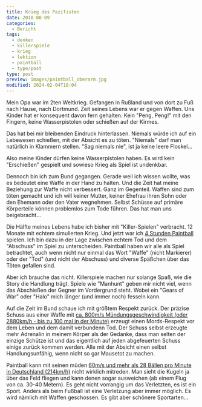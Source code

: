 ```yaml
---
title: Krieg des Pazifisten
date: 2010-08-09
categories:
  - Bericht
tags:
  - denken
  - killerspiele
  - krieg
  - lektion
  - paintball
  - type/post
type: post
preview: images/paintball_oberarm.jpg
modified: 2024-02-04T18:04
---
```


Mein Opa war im 2ten Weltkrieg. Gefangen in Rußland und von dort zu Fuß nach Hause, nach Dortmund. Zeit seines Lebens war er gegen Waffen. Uns Kinder hat er konsequent davon fern gehalten. Kein "Peng, Peng!" mit den Fingern, keine Wasserpistolen oder schießen auf der Kirmes.

Das hat bei mir bleibenden Eindruck hinterlassen. Niemals würde ich auf ein Lebewesen schießen, mit der Absicht es zu töten. "Niemals" darf man natürlich in Klammern stellen. "Sag niemals nie", ist ja keine leere Floskel...

Also meine Kinder dürfen keine Wasserpistolen haben. Es wird kein "Erschießen" gespielt und sowieso Krieg als Spiel ist undenkbar.

Dennoch bin ich zum Bund gegangen. Gerade weil ich wissen wollte, was es bedeutet eine Waffe in der Hand zu halten. Und die Zeit hat meine Beziehung zur Waffe nicht verbessert. Ganz im Gegenteil. Waffen sind zum töten gemacht und ich will keiner Mutter, keiner Ehefrau ihren Sohn oder den Ehemann oder den Vater wegnehmen. Selbst Schüsse auf primäre Körperteile können problemlos zum Tode führen. Das hat man uns beigebracht...

Die Hälfte meines Lebens habe ich bisher mit "Killer-Spielen" verbracht. 12 Monate mit echtem simulierten Krieg. Und jetzt war ich [4 Stunden Paintball](http://de.wikipedia.org/wiki/SupAir) spielen. Ich bin dazu in der Lage zwischen echtem Tod und dem "Abschuss" im Spiel zu unterscheiden. Paintball haben wir alle als Spiel betrachtet, auch wenn nicht nur einmal das Wort "Waffe" (nicht Markierer) oder der "Tod" (und nicht der Abschuss) und diverse Späßchen über das Töten gefallen sind.

Aber ich brauche das nicht. Killerspiele machen nur solange Spaß, wie die Story die Handlung trägt. Spiele wie "Manhunt" geben mir nicht viel, wenn das Abschießen der Gegner im Vordergrund steht. Wobei ein "Gears of War" oder "Halo" mich länger (und immer noch) fesseln kann.

Auf die Zeit im Bund schaue ich mit größtem Respekt zurück. Der präzise Schuss aus einer Waffe mit [ca. 800m/s Mündungsgeschwindigkeit (oder 2880km/h - bis zu 100 mal in der Minute)](http://de.wikipedia.org/wiki/G3_%28Gewehr%29) erzeugt einen Mords-Respekt vor dem Leben und dem damit verbundenn Tod. Der Schuss selbst erzeugte mehr Adrenalin in meinem Körper als der Gedanke, dass man selten der einzige Schütze ist und das eigentlich auf jeden abgefeuerten Schuss einige zurück kommen werden. Alle mit der Absicht einen selbst Handlungsunfähig, wenn nicht so gar Mausetot zu machen.

Paintball kann mit seinen müden [60m/s und mehr als 28 Bällen pro Minute in Deutschland (214km/h)](http://de.wikipedia.org/wiki/Paintball#Markierer) nicht wirklich mitreden. Man sieht die Kugeln ja über das Feld fliegen und kann denen sogar ausweichen (ab einem Flug von ca. 30-40 Metern). Es geht nicht vorrangig um das Verletzten, es ist ein Sport. Anders als beim Fußball ist eine Verletzung aber immer möglich. Es wird nämlich mit Waffen geschossen. Es gibt aber schönere Sportarten...
